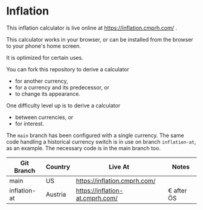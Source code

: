 # Inflation

[//]: # (Forks should have the live link adjusted or removed)

This inflation calculator is live online at
https://inflation.cmprh.com/
.

This calculator works in your browser,
or can be installed from the browser to your phone's home screen.

It is optimized for certain uses.

You can fork this repository to derive a calculator

- for another currency,
- for a currency and its predecessor, or
- to change its appearance.

One difficulty level up is to derive a calculator

- between currencies, or
- for interest.

The `main` branch has been configured with a single currency.
The same code handling a historical currency switch is in use
on branch `inflation-at`, as an example.
The necessary code is in the main branch too.

| Git Branch | Country | Live At | Notes |
| --- | --- | --- | --- |
| main | US | https://inflation.cmprh.com/ | |
| inflation-at | Austria | https://inflation-at.cmprh.com/ | € after ÖS |
